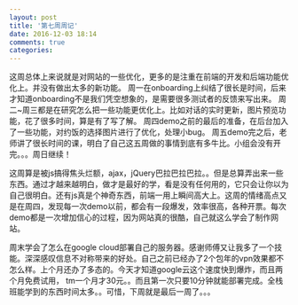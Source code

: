 ```yaml
---
layout: post
title: '第七周周记'
date: 2016-12-03 18:14
comments: true
categories: 
---
```

这周总体上来说就是对网站的一些优化，更多的是注重在前端的开发和后端功能优化上。并没有做出太多的新功能。
周一在onboarding上纠结了很长是时间，后来才知道onboarding不是我们凭空想象的，是需要很多测试者的反馈来写出来。
周二~周三都是在研究怎么把一些功能更优化上。比如对话的实时更新，图片预览功能，花了很多时间，算是有了写了解。
周四demo之前的最后的准备，在后台加入了一些功能，对约饭的选择图片进行了优化，处理小bug。
周五demo完之后，老师讲了很长时间的课，明白了自己这五周做的事情到底有多牛比。小组会没有开完。。。周日继续！

这周算是被js搞得焦头烂额，ajax，jQuery巴拉巴拉巴拉。。但是总算弄出来一些东西。通过才越来越明白，做才是最好的学，看是没有任何用的，它只会让你以为自己很明白。还有js真是个神奇东西，前端一用上瞬间高大上。这周的情绪高点又是在周四，发现每一次demo以前，都会有一段爆发，效率很高，各种开票。每次demo都是一次增加信心的过程，因为网站真的很酷，自己就这么学会了制作网站。

周末学会了怎么在google cloud部署自己的服务器。感谢师傅又让我多了一个技能。深深感叹信息不对称带来的好处。自己之前已经办了2个包年的vpn效果都不怎么样。上个月还办了多态的。今天才知道google云这个速度快到爆炸，而且两个月免费试用，
tm一个月才30元。。而且第一次只要10分钟就能部署完成。全栈班能学到的东西时间太多。。可惜，下周就是最后一周了。。。

 